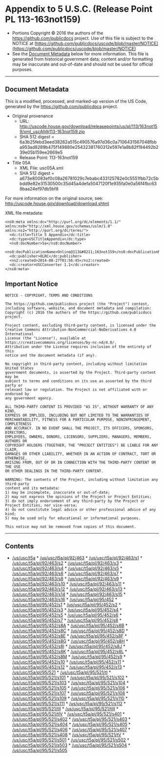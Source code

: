 ---
---

# Appendix to 5 U.S.C. (Release Point PL 113-163not159)

* Portions Copyright © 2016 the authors of the https://github.com/publicdocs project.
  Use of this file is subject to the NOTICE at [https://github.com/publicdocs/uscode/blob/master/NOTICE](https://github.com/publicdocs/uscode/blob/master/NOTICE)
* See the [Document Metadata](#document-metadata) below for more information.
  This file is generated from historical government data; content and/or formatting may be inaccurate and out-of-date and should not be used for official purposes.

----------

## Document Metadata

This is a modified, processed, and marked-up version of the US Code,
generated by the https://github.com/publicdocs project.

* Original provenance
    * URL: http://uscode.house.gov/download/releasepoints/us/pl/113/163not159/xml_uscAll@113-163not159.zip
    * SHA 512 digest = 6a3b25febd3eed38262a515c490576a97d36c0a7106431567048fbba953ad8289b475f149880e25432381760312e597e1a8b82f194492b239e05b159ee2669e5
    * Release Point: 113-163not159
* Title 05A
    * XML File: usc05A.xml
    * SHA 512 digest = a673e80083ef0c08a26781029c7ebabc433125782e0c5551fbb72c5bbdd9e82e31530500c35d45a4defa5047120f1e935fa0e0a56f4fbc638baa24ef97db5bf8

For more information on the original source, see:
http://uscode.house.gov/download/download.shtml



XML file metadata:

```
<ns0:meta xmlns:dc="http://purl.org/dc/elements/1.1/" xmlns:ns0="http://xml.house.gov/schemas/uslm/1.0" xmlns:ns2="http://purl.org/dc/terms/">
  <dc:title>Title 5 Appendix</dc:title>
  <dc:type>USCTitleAppendix</dc:type>
  <ns0:docNumber>5a</ns0:docNumber>
  <ns0:docPublicationName>Online@113&#8211;163not159</ns0:docPublicationName>
  <dc:publisher>OLRC</dc:publisher>
  <ns2:created>2014-08-27T01:56:45</ns2:created>
  <dc:creator>USCConverter 1.1</dc:creator>
</ns0:meta>

```

## Important Notice

```
NOTICE - COPYRIGHT, TERMS AND CONDITIONS

The https://github.com/publicdocs project (the "Project") content,
including software, website, and document metadata and compilation:
Copyright (c) 2016 the authors of the https://github.com/publicdocs project.

Project content, excluding third-party content, is licensed under the
Creative Commons Attribution-NonCommercial-NoDerivatives 4.0 International
License (the "License"), available at https://creativecommons.org/licenses/by-nc-nd/4.0/.
Attribution under the License requires inclusion of the entirety of this
notice and the document metadata (if any).

No copyright in third-party content, including without limitation United States
government documents, is asserted by the Project. Third-party content may be
subject to terms and conditions on its use as asserted by the third party or
relevant law or regulation. The Project is not affiliated with or endorsed by
any government agency.

ALL THIRD-PARTY CONTENT IS PROVIDED "AS IS", WITHOUT WARRANTY OF ANY KIND,
EXPRESS OR IMPLIED, INCLUDING BUT NOT LIMITED TO THE WARRANTIES OF
MERCHANTABILITY, FITNESS FOR A PARTICULAR PURPOSE, NONINFRINGEMENT, COMPLETENESS
AND ACCURACY. IN NO EVENT SHALL THE PROJECT, ITS OFFICERS, SPONSORS, DIRECTORS,
EMPLOYEES, OWNERS, DONORS, LICENSORS, SUPPLIERS, MANAGERS, MEMBERS, AUTHORS OR
COPYRIGHT HOLDERS (TOGETHER, THE "PROJECT ENTITIES") BE LIABLE FOR ANY CLAIM,
DAMAGES OR OTHER LIABILITY, WHETHER IN AN ACTION OF CONTRACT, TORT OR OTHERWISE,
ARISING FROM, OUT OF OR IN CONNECTION WITH THE THIRD-PARTY CONTENT OR THE USE
OR OTHER DEALINGS IN THE THIRD-PARTY CONTENT.

WARNING: The contents of the Project, including without limitation any third-party
content and its metadata:
1) may be incomplete, inaccurate or out-of-date;
2) may not express the opinions of the Project or Project Entities;
3) do not imply endorsement of any third-party by the Project or Project Entities, nor vice-versa;
4) do not constitute legal advice or other professional advice of any kind;
5) may be used only for educational or informational purposes.

This notice may not be removed from copies of this document.

```


----------

## Contents



* [/us/usc/t5a](.//us/usc/t5a//m__us_usc_t5a.md)
      * [/us/usc/t5a/pl/92/463](.//us/usc/t5a/pl/92/463//m__us_usc_t5a_pl_92_463.md)
        * [/us/usc/t5a/pl/92/463/s1](.//us/usc/t5a/pl/92/463//m__us_usc_t5a_pl_92_463_s1.md)
        * [/us/usc/t5a/pl/92/463/s2](.//us/usc/t5a/pl/92/463//m__us_usc_t5a_pl_92_463_s2.md)
        * [/us/usc/t5a/pl/92/463/s3](.//us/usc/t5a/pl/92/463//m__us_usc_t5a_pl_92_463_s3.md)
        * [/us/usc/t5a/pl/92/463/s4](.//us/usc/t5a/pl/92/463//m__us_usc_t5a_pl_92_463_s4.md)
        * [/us/usc/t5a/pl/92/463/s5](.//us/usc/t5a/pl/92/463//m__us_usc_t5a_pl_92_463_s5.md)
        * [/us/usc/t5a/pl/92/463/s6](.//us/usc/t5a/pl/92/463//m__us_usc_t5a_pl_92_463_s6.md)
        * [/us/usc/t5a/pl/92/463/s7](.//us/usc/t5a/pl/92/463//m__us_usc_t5a_pl_92_463_s7.md)
        * [/us/usc/t5a/pl/92/463/s8](.//us/usc/t5a/pl/92/463//m__us_usc_t5a_pl_92_463_s8.md)
        * [/us/usc/t5a/pl/92/463/s9](.//us/usc/t5a/pl/92/463//m__us_usc_t5a_pl_92_463_s9.md)
        * [/us/usc/t5a/pl/92/463/s10](.//us/usc/t5a/pl/92/463//m__us_usc_t5a_pl_92_463_s10.md)
        * [/us/usc/t5a/pl/92/463/s11](.//us/usc/t5a/pl/92/463//m__us_usc_t5a_pl_92_463_s11.md)
        * [/us/usc/t5a/pl/92/463/s12](.//us/usc/t5a/pl/92/463//m__us_usc_t5a_pl_92_463_s12.md)
        * [/us/usc/t5a/pl/92/463/s13](.//us/usc/t5a/pl/92/463//m__us_usc_t5a_pl_92_463_s13.md)
        * [/us/usc/t5a/pl/92/463/s14](.//us/usc/t5a/pl/92/463//m__us_usc_t5a_pl_92_463_s14.md)
        * [/us/usc/t5a/pl/92/463/s15](.//us/usc/t5a/pl/92/463//m__us_usc_t5a_pl_92_463_s15.md)
        * [/us/usc/t5a/pl/92/463/s16](.//us/usc/t5a/pl/92/463//m__us_usc_t5a_pl_92_463_s16.md)
      * [/us/usc/t5a/pl/95/452](.//us/usc/t5a/pl/95/452//m__us_usc_t5a_pl_95_452.md)
        * [/us/usc/t5a/pl/95/452/s1](.//us/usc/t5a/pl/95/452//m__us_usc_t5a_pl_95_452_s1.md)
        * [/us/usc/t5a/pl/95/452/s2](.//us/usc/t5a/pl/95/452//m__us_usc_t5a_pl_95_452_s2.md)
        * [/us/usc/t5a/pl/95/452/s3](.//us/usc/t5a/pl/95/452//m__us_usc_t5a_pl_95_452_s3.md)
        * [/us/usc/t5a/pl/95/452/s4](.//us/usc/t5a/pl/95/452//m__us_usc_t5a_pl_95_452_s4.md)
        * [/us/usc/t5a/pl/95/452/s5](.//us/usc/t5a/pl/95/452//m__us_usc_t5a_pl_95_452_s5.md)
        * [/us/usc/t5a/pl/95/452/s6](.//us/usc/t5a/pl/95/452//m__us_usc_t5a_pl_95_452_s6.md)
        * [/us/usc/t5a/pl/95/452/s7](.//us/usc/t5a/pl/95/452//m__us_usc_t5a_pl_95_452_s7.md)
        * [/us/usc/t5a/pl/95/452/s8](.//us/usc/t5a/pl/95/452//m__us_usc_t5a_pl_95_452_s8.md)
        * [/us/usc/t5a/pl/95/452/s8A](.//us/usc/t5a/pl/95/452//m__us_usc_t5a_pl_95_452_s8A.md)
        * [/us/usc/t5a/pl/95/452/s8B](.//us/usc/t5a/pl/95/452//m__us_usc_t5a_pl_95_452_s8B.md)
        * [/us/usc/t5a/pl/95/452/s8C](.//us/usc/t5a/pl/95/452//m__us_usc_t5a_pl_95_452_s8C.md)
        * [/us/usc/t5a/pl/95/452/s8D](.//us/usc/t5a/pl/95/452//m__us_usc_t5a_pl_95_452_s8D.md)
        * [/us/usc/t5a/pl/95/452/s8E](.//us/usc/t5a/pl/95/452//m__us_usc_t5a_pl_95_452_s8E.md)
        * [/us/usc/t5a/pl/95/452/s8F](.//us/usc/t5a/pl/95/452//m__us_usc_t5a_pl_95_452_s8F.md)
        * [/us/usc/t5a/pl/95/452/s8G](.//us/usc/t5a/pl/95/452//m__us_usc_t5a_pl_95_452_s8G.md)
        * [/us/usc/t5a/pl/95/452/s8H](.//us/usc/t5a/pl/95/452//m__us_usc_t5a_pl_95_452_s8H.md)
        * [/us/usc/t5a/pl/95/452/s8I](.//us/usc/t5a/pl/95/452//m__us_usc_t5a_pl_95_452_s8I.md)
        * [/us/usc/t5a/pl/95/452/s8J](.//us/usc/t5a/pl/95/452//m__us_usc_t5a_pl_95_452_s8J.md)
        * [/us/usc/t5a/pl/95/452/s8K](.//us/usc/t5a/pl/95/452//m__us_usc_t5a_pl_95_452_s8K.md)
        * [/us/usc/t5a/pl/95/452/s8L](.//us/usc/t5a/pl/95/452//m__us_usc_t5a_pl_95_452_s8L.md)
        * [/us/usc/t5a/pl/95/452/s8M](.//us/usc/t5a/pl/95/452//m__us_usc_t5a_pl_95_452_s8M.md)
        * [/us/usc/t5a/pl/95/452/s9](.//us/usc/t5a/pl/95/452//m__us_usc_t5a_pl_95_452_s9.md)
        * [/us/usc/t5a/pl/95/452/s10](.//us/usc/t5a/pl/95/452//m__us_usc_t5a_pl_95_452_s10.md)
        * [/us/usc/t5a/pl/95/452/s11](.//us/usc/t5a/pl/95/452//m__us_usc_t5a_pl_95_452_s11.md)
        * [/us/usc/t5a/pl/95/452/s12](.//us/usc/t5a/pl/95/452//m__us_usc_t5a_pl_95_452_s12.md)
        * [/us/usc/t5a/pl/95/452/s13](.//us/usc/t5a/pl/95/452//m__us_usc_t5a_pl_95_452_s13.md)
      * [/us/usc/t5a/pl/95/521](.//us/usc/t5a/pl/95/521//m__us_usc_t5a_pl_95_521.md)
        * [/us/usc/t5a/pl/95/521/tI](.//us/usc/t5a/pl/95/521/tI//m__us_usc_t5a_pl_95_521_tI.md)
          * [/us/usc/t5a/pl/95/521/s101](.//us/usc/t5a/pl/95/521/tI//m__us_usc_t5a_pl_95_521_s101.md)
          * [/us/usc/t5a/pl/95/521/s102](.//us/usc/t5a/pl/95/521/tI//m__us_usc_t5a_pl_95_521_s102.md)
          * [/us/usc/t5a/pl/95/521/s103](.//us/usc/t5a/pl/95/521/tI//m__us_usc_t5a_pl_95_521_s103.md)
          * [/us/usc/t5a/pl/95/521/s104](.//us/usc/t5a/pl/95/521/tI//m__us_usc_t5a_pl_95_521_s104.md)
          * [/us/usc/t5a/pl/95/521/s105](.//us/usc/t5a/pl/95/521/tI//m__us_usc_t5a_pl_95_521_s105.md)
          * [/us/usc/t5a/pl/95/521/s106](.//us/usc/t5a/pl/95/521/tI//m__us_usc_t5a_pl_95_521_s106.md)
          * [/us/usc/t5a/pl/95/521/s107](.//us/usc/t5a/pl/95/521/tI//m__us_usc_t5a_pl_95_521_s107.md)
          * [/us/usc/t5a/pl/95/521/s108](.//us/usc/t5a/pl/95/521/tI//m__us_usc_t5a_pl_95_521_s108.md)
          * [/us/usc/t5a/pl/95/521/s109](.//us/usc/t5a/pl/95/521/tI//m__us_usc_t5a_pl_95_521_s109.md)
          * [/us/usc/t5a/pl/95/521/s110](.//us/usc/t5a/pl/95/521/tI//m__us_usc_t5a_pl_95_521_s110.md)
          * [/us/usc/t5a/pl/95/521/s111](.//us/usc/t5a/pl/95/521/tI//m__us_usc_t5a_pl_95_521_s111.md)
          * [/us/usc/t5a/pl/95/521/s112](.//us/usc/t5a/pl/95/521/tI//m__us_usc_t5a_pl_95_521_s112.md)
        * [/us/usc/t5a/pl/95/521/tII](.//us/usc/t5a/pl/95/521/tII//m__us_usc_t5a_pl_95_521_tII.md)
        * [/us/usc/t5a/pl/95/521/tIII](.//us/usc/t5a/pl/95/521/tIII//m__us_usc_t5a_pl_95_521_tIII.md)
        * [/us/usc/t5a/pl/95/521/tIV](.//us/usc/t5a/pl/95/521/tIV//m__us_usc_t5a_pl_95_521_tIV.md)
          * [/us/usc/t5a/pl/95/521/s401](.//us/usc/t5a/pl/95/521/tIV//m__us_usc_t5a_pl_95_521_s401.md)
          * [/us/usc/t5a/pl/95/521/s402](.//us/usc/t5a/pl/95/521/tIV//m__us_usc_t5a_pl_95_521_s402.md)
          * [/us/usc/t5a/pl/95/521/s403](.//us/usc/t5a/pl/95/521/tIV//m__us_usc_t5a_pl_95_521_s403.md)
          * [/us/usc/t5a/pl/95/521/s404](.//us/usc/t5a/pl/95/521/tIV//m__us_usc_t5a_pl_95_521_s404.md)
          * [/us/usc/t5a/pl/95/521/s405](.//us/usc/t5a/pl/95/521/tIV//m__us_usc_t5a_pl_95_521_s405.md)
          * [/us/usc/t5a/pl/95/521/s406](.//us/usc/t5a/pl/95/521/tIV//m__us_usc_t5a_pl_95_521_s406.md)
          * [/us/usc/t5a/pl/95/521/s407](.//us/usc/t5a/pl/95/521/tIV//m__us_usc_t5a_pl_95_521_s407.md)
          * [/us/usc/t5a/pl/95/521/s408](.//us/usc/t5a/pl/95/521/tIV//m__us_usc_t5a_pl_95_521_s408.md)
        * [/us/usc/t5a/pl/95/521/tV](.//us/usc/t5a/pl/95/521/tV//m__us_usc_t5a_pl_95_521_tV.md)
          * [/us/usc/t5a/pl/95/521/s501](.//us/usc/t5a/pl/95/521/tV//m__us_usc_t5a_pl_95_521_s501.md)
          * [/us/usc/t5a/pl/95/521/s502](.//us/usc/t5a/pl/95/521/tV//m__us_usc_t5a_pl_95_521_s502.md)
          * [/us/usc/t5a/pl/95/521/s503](.//us/usc/t5a/pl/95/521/tV//m__us_usc_t5a_pl_95_521_s503.md)
          * [/us/usc/t5a/pl/95/521/s504](.//us/usc/t5a/pl/95/521/tV//m__us_usc_t5a_pl_95_521_s504.md)
          * [/us/usc/t5a/pl/95/521/s505](.//us/usc/t5a/pl/95/521/tV//m__us_usc_t5a_pl_95_521_s505.md)



